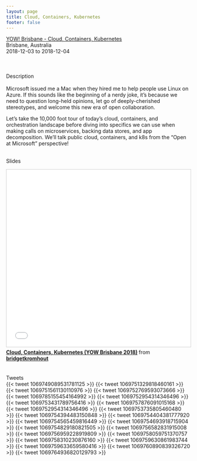 ```yaml
---
layout: page
title: Cloud, Containers, Kubernetes
footer: false
---
```


<div class="views-field views-field-nothing">        <span class="field-content views-field-field-details"><a href="https://brisbane.yowconference.com.au/profile/?id=bridget-kromhout">YOW! Brisbane - Cloud, Containers, Kubernetes</a><br>Brisbane, Australia<br><span class="date-display-start">2018-12-03</span> to <span class="date-display-end">2018-12-04</span></span></div>

<br>

<br>
<br>
Description
<br>
<br>
Microsoft issued me a Mac when they hired me to help people use Linux on Azure. If this sounds like the beginning of a nerdy joke, it’s because we need to question long-held opinions, let go of deeply-cherished stereotypes, and welcome this new era of open collaboration.
<p>
Let’s take the 10,000 foot tour of today’s cloud, containers, and orchestration landscape before diving into specifics we can use when making calls on microservices, backing data stores, and app decomposition. We’ll talk public cloud, containers, and k8s from the “Open at Microsoft” perspective!
<br>
<br>

Slides
<br>
<iframe src="//www.slideshare.net/slideshow/embed_code/key/xYF7D1qtLUlt9A" width="595" height="485" frameborder="0" marginwidth="0" marginheight="0" scrolling="no" style="border:1px solid #CCC; border-width:1px; margin-bottom:5px; max-width: 100%;" allowfullscreen> </iframe> <div style="margin-bottom:5px"> <strong> <a href="//www.slideshare.net/bridgetkromhout/cloud-containers-kubernetes-yow-brisbane-2018" title="Cloud, Containers, Kubernetes (YOW Brisbane 2018)" target="_blank">Cloud, Containers, Kubernetes (YOW Brisbane 2018)</a> </strong> from <strong><a href="https://www.slideshare.net/bridgetkromhout" target="_blank">bridgetkromhout</a></strong> </div>
<br>


Tweets
<br>
{{< tweet 1069749089531781125 >}}
{{< tweet 1069751329818460161 >}}
{{< tweet 1069751561130110976 >}}
{{< tweet 1069752769593073666 >}}
{{< tweet 1069785155454164992 >}}
{{< tweet 1069752954314346496 >}}
{{< tweet 1069753431789756416 >}}
{{< tweet 1069757876091015168 >}}
{{< tweet 1069752954314346496 >}}
{{< tweet 1069753735805460480 >}}
{{< tweet 1069754394483150848 >}}
{{< tweet 1069754404381777920 >}}
{{< tweet 1069754565459816449 >}}
{{< tweet 1069754693918715904 >}}
{{< tweet 1069754829180821505 >}}
{{< tweet 1069756582831915008 >}}
{{< tweet 1069756959228919809 >}}
{{< tweet 1069758059751370757 >}}
{{< tweet 1069758310230876160 >}}
{{< tweet 1069759630861983744 >}}
{{< tweet 1069759633659580416 >}}
{{< tweet 1069760890839326720 >}}
{{< tweet 1069764936820129793 >}}
